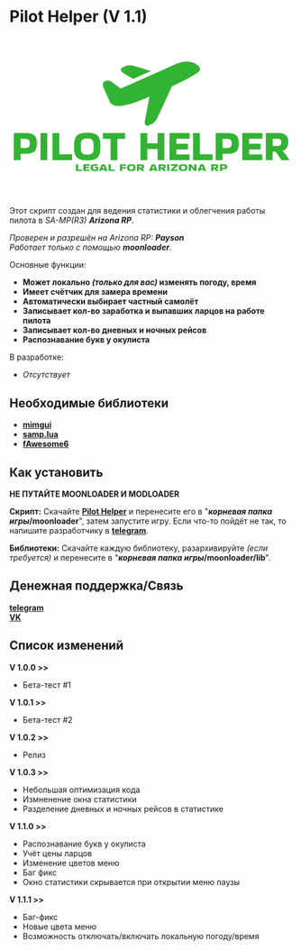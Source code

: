 # Pilot Helper (V 1.1)
![](logo.png)

Этот скрипт создан для ведения статистики и облегчения работы пилота в _SA-MP(R3) **Arizona RP**_.

_Проверен и разрешён на Arizona RP: **Payson**_  
_Работает только с помощью **moonloader**_.

Основные функции:
 - **Может локально _(только для вас)_ изменять погоду, время**
 - **Имеет счётчик для замера времени**
 - **Автоматически выбирает частный самолёт**
 - **Записывает кол-во заработка и выпавших ларцов на работе пилота**
 - **Записывает кол-во дневных и ночных рейсов**
 - **Распознавание букв у окулиста**

В разработке:
 - *Отсутствует*

## Необходимые библиотеки
 - **[mimgui](https://github.com/THE-FYP/mimgui/releases/download/v1.7.0/mimgui-v1.7.0.zip)**
 - **[samp.lua](https://github.com/THE-FYP/SAMP.Lua/releases/download/v2.3.0/samp-lua-v2.3.0.zip)**
 - **[fAwesome6](https://cdn.discordapp.com/attachments/1038436016954036254/1038436037279617024/fAwesome6.lua)**

## Как установить

**НЕ ПУТАЙТЕ MOONLOADER И MODLOADER**

**Скрипт:**
 Скачайте [**Pilot Helper**](Pilot_Helper.lua) и перенесите его в "**_корневая папка игры_/moonloader**", затем запустите игру. Если что-то пойдёт не так, то напишите разработчику в [**telegram**](https://t.me/SosuPercocet).

**Библиотеки:**
 Скачайте каждую библиотеку, разархивируйте _(если требуется)_ и перенесите в "**_корневая папка игры_/moonloader/lib**".

## Денежная поддержка/Связь

[**telegram**](https://t.me/SosuPercocet)  
[**VK**](https://vk.com/revavi)

## Список изменений

**V 1.0.0 >>**
 - Бета-тест #1
 
**V 1.0.1 >>**
 - Бета-тест #2

**V 1.0.2 >>**
 - Релиз
 
**V 1.0.3 >>**
 - Небольшая оптимизация кода
 - Измненение окна статистики
 - Разделение дневных и ночных рейсов в статистике
 
**V 1.1.0 >>**
 - Распознавание букв у окулиста
 - Учёт цены ларцов
 - Изменение цветов меню
 - Баг фикс
 - Окно статистики скрывается при открытии меню паузы

**V 1.1.1 >>**
 - Баг-фикс
 - Новые цвета меню
 - Возможность отключать/включать локальную погоду/время
